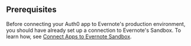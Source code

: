 ## Prerequisites
Before connecting your Auth0 app to Evernote's production environment, you should have already set up a connection to Evernote's Sandbox. To learn how, see [Connect Apps to Evernote Sandbox](https://auth0.com/docs/connections/social/evernote-sandbox).
